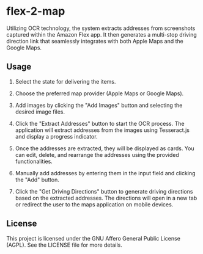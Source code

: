 # flex-2-map

Utilizing OCR technology, the system extracts addresses from screenshots
captured within the Amazon Flex app. It then generates a multi-stop driving
direction link that seamlessly integrates with both Apple Maps and the Google
Maps.

## Usage

1. Select the state for delivering the items.

2. Choose the preferred map provider (Apple Maps or Google Maps).

3. Add images by clicking the "Add Images" button and selecting the desired image files.

4. Click the "Extract Addresses" button to start the OCR process. The application will extract addresses from the images using Tesseract.js and display a progress indicator.

5. Once the addresses are extracted, they will be displayed as cards. You can edit, delete, and rearrange the addresses using the provided functionalities.

6. Manually add addresses by entering them in the input field and clicking the "Add" button.

7. Click the "Get Driving Directions" button to generate driving directions based on the extracted addresses. The directions will open in a new tab or redirect the user to the maps application on mobile devices.

## License

This project is licensed under the GNU Affero General Public License (AGPL). See
the LICENSE file for more details.
